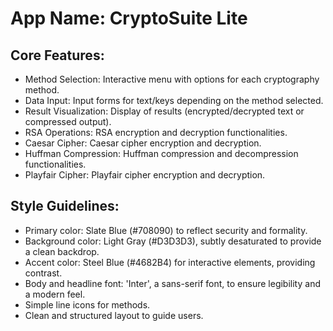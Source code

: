 # **App Name**: CryptoSuite Lite

## Core Features:

- Method Selection: Interactive menu with options for each cryptography method.
- Data Input: Input forms for text/keys depending on the method selected.
- Result Visualization: Display of results (encrypted/decrypted text or compressed output).
- RSA Operations: RSA encryption and decryption functionalities.
- Caesar Cipher: Caesar cipher encryption and decryption.
- Huffman Compression: Huffman compression and decompression functionalities.
- Playfair Cipher: Playfair cipher encryption and decryption.

## Style Guidelines:

- Primary color: Slate Blue (#708090) to reflect security and formality.
- Background color: Light Gray (#D3D3D3), subtly desaturated to provide a clean backdrop.
- Accent color: Steel Blue (#4682B4) for interactive elements, providing contrast.
- Body and headline font: 'Inter', a sans-serif font, to ensure legibility and a modern feel.
- Simple line icons for methods.
- Clean and structured layout to guide users.